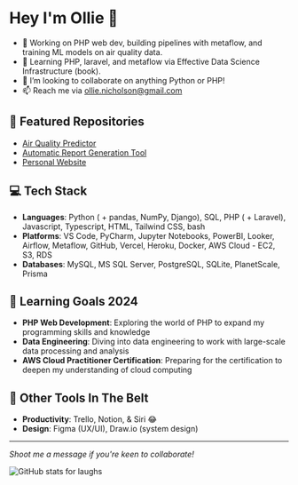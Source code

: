 # Hey I'm Ollie 👋

- 🔭 Working on PHP web dev, building pipelines with metaflow, and training ML models on air quality data.
- 🌱 Learning PHP, laravel, and metaflow via Effective Data Science Infrastructure (book). 
- 👯 I’m looking to collaborate on anything Python or PHP!
- 📫 Reach me via ollie.nicholson@gmail.com

## 🚀 Featured Repositories 
- [Air Quality Predictor](https://github.com/ollienicholson/air_quality_prediction.git)
- [Automatic Report Generation Tool](https://github.com/ollienicholson/DocGenerator.git)
- [Personal Website](https://github.com/ollienicholson/website1.0.git)

## 💻 Tech Stack
- **Languages**: Python ( + pandas, NumPy, Django), SQL, PHP ( + Laravel), Javascript, Typescript, HTML, Tailwind CSS, bash
- **Platforms**: VS Code, PyCharm, Jupyter Notebooks, PowerBI, Looker, Airflow, Metaflow, GitHub, Vercel, Heroku, Docker, AWS Cloud - EC2, S3, RDS
- **Databases**: MySQL, MS SQL Server, PostgreSQL, SQLite, PlanetScale, Prisma

## 🌱 Learning Goals 2024
- **PHP Web Development**: Exploring the world of PHP to expand my programming skills and knowledge
- **Data Engineering**: Diving into data engineering to work with large-scale data processing and analysis
- **AWS Cloud Practitioner Certification**: Preparing for the certification to deepen my understanding of cloud computing

## 🔧 Other Tools In The Belt
- **Productivity**: Trello, Notion, & Siri 😂
- **Design**: Figma (UX/UI), Draw.io (system design)

---

*Shoot me a message if you're keen to collaborate!*

![GitHub stats for laughs](https://github-readme-stats.vercel.app/api?username=ollienicholson&show_icons=true&theme=transparent)
